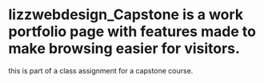 # lizzwebdesign_Capstone is a work portfolio page with features made to make browsing easier for visitors.
this is part of a class assignment for a capstone course.
